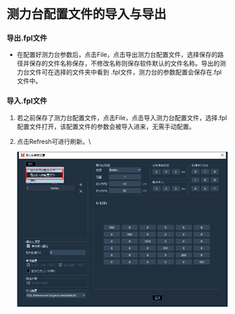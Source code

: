 # 测力台配置文件的导入与导出

### 导出.fpl文件 <a href="#toc23665" id="toc23665"></a>

* 在配置好测力台参数后，点击File，点击导出测力台配置文件，选择保存的路径并保存的文件名称保存，不修改名称则保存软件默认的文件名称。导出的测力台文件可在选择的文件夹中看到 .fpl文件，测力台的参数配置会保存在.fpl文件中。

### 导入.fpl文件 <a href="#toc23665" id="toc23665"></a>

1. 若之前保存了测力台配置文件，点击File，点击导入测力台配置文件，选择.fpl配置文件打开，该配置文件的参数会被导入进来，无需手动配置。
2.  点击Refresh可进行刷新。\


    ![16.1.6.1](<../../../.gitbook/assets/19 (6).png>)

